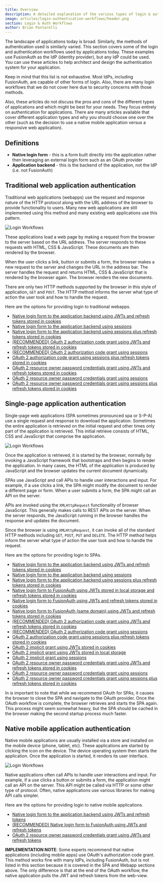 ```yaml
---
title: Overview
description: A detailed explanation of the various types of login & authentication workflows used by applications.
image: articles/login-authentication-workflows/header.png
section: Login & Auth Workflows
author: Brian Pontarelli
---
```


The landscape of applications today is broad. Similarly, the methods of authentication used is similarly varied. This section covers some of the login and authentication workflows used by applications today. These examples use FusionAuth as the IdP (identity provider), but any IdP could be used. You can use these articles to help architect and design the authentication system for your application.

Keep in mind that this list is not exhaustive. Most IdPs, including FusionAuth, are capable of other forms of login. Also, there are many login workflows that we do not cover here due to security concerns with those methods.

Also, these articles do not discuss the pros and cons of the different types of applications and which might be best for your needs. They focus entirely on authentication for applications. There are many articles available that cover different application types and why you should choose one over the other (such as the decision to use a native mobile application versus a responsive web application).

## Definitions

* **Native login form** - this is a form built directly into the application rather then leveraging an external login form such as an OAuth provider
* **Application backend** - this is the backend of the application, not the IdP (i.e. not FusionAuth)

## Traditional web application authentication

Traditional web applications (webapps) use the request and response nature of the HTTP protocol along with the URL address of the browser to provide functionality to users. Many new web applications are still implemented using this method and many existing web applications use this pattern.

![Login Workflows](/img/articles/login-authentication-workflows/login-type-get-post.png)

These applications load a web page by making a request from the browser to the server based on the URL address. The server responds to these requests with HTML, CSS & JavaScript. These documents are then rendered by the browser.

When the user clicks a link, button or submits a form, the browser makes a new request to the server and changes the URL in the address bar. The server handles the request and returns HTML, CSS & JavaScript that is rendered by the browser again. The browser renders the new documents.

There are only two HTTP methods supported by the browser in this style of application, `GET` and `POST`. The HTTP method informs the server what type of action the user took and how to handle the request.

Here are the options for providing login to traditional webapps.

* [Native login form to the application backend using JWTs and refresh tokens stored in cookies](/articles/login-authentication-workflows/webapp/native-login-form-to-application-backend-jwts-refresh-tokens-cookies)
* [Native login form to the application backend using sessions](/articles/login-authentication-workflows/webapp/native-login-form-to-application-backend-sessions)
* [Native login form to the application backend using sessions plus refresh tokens stored in cookies](/articles/login-authentication-workflows/webapp/native-login-form-to-application-backend-sessions-refresh-tokens-cookies)
* [(RECOMMENDED) OAuth 2 authorization code grant using JWTs and refresh tokens stored in cookies](/articles/login-authentication-workflows/webapp/oauth-authorization-code-grant-jwts-refresh-tokens-cookies)
* [(RECOMMENDED) OAuth 2 authorization code grant using sessions](/articles/login-authentication-workflows/webapp/oauth-authorization-code-grant-sessions)
* [OAuth 2 authorization code grant using sessions plus refresh tokens stored in cookies](/articles/login-authentication-workflows/webapp/oauth-authorization-code-grant-sessions-refresh-tokens-cookies)
* [OAuth 2 resource owner password credentials grant using JWTs and refresh tokens stored in cookies](/articles/login-authentication-workflows/webapp/oauth-resource-owner-password-credentials-grant-jwts-refresh-tokens-cookies)
* [OAuth 2 resource owner password credentials grant using sessions](/articles/login-authentication-workflows/webapp/oauth-resource-owner-password-credentials-grant-sessions)
* [OAuth 2 resource owner password credentials grant using sessions plus refresh tokens stored in cookies](/articles/login-authentication-workflows/webapp/oauth-resource-owner-password-credentials-grant-sessions-refresh-tokens-cookies)

## Single-page application authentication

Single-page web applications (SPA sometimes pronounced spa or S-P-A) use a single request and response to download the application. Sometimes the entire application is retrieved on the initial request and other times only part of the application is retrieved. This initial retrieve consists of HTML, CSS and JavaScript that comprise the application.

![Login Workflows](/img/articles/login-authentication-workflows/login-type-xmlhttprequest.png)

Once the application is retrieved, it is started by the browser, normally by invoking a JavaScript framework that bootstraps and then begins to render the application. In many cases, the HTML of the application is produced by JavaScript and the browser updates the current document dynamically.

SPAs use JavaScript and call APIs to handle user interactions and input. For example, if a use clicks a link, the SPA might modify the document to render a different page or form. When a user submits a form, the SPA might call an API on the server.

APIs are invoked using the `XMLHttpRequest` functionality of browser JavaScript. This generally makes calls to REST APIs on the server. When the server responds, the JavaScript running in the browser handles the response and updates the document.

Since the browser is using `XMLHttpRequest`, it can invoke all of the standard HTTP methods including `GET`, `POST`, `PUT` and `DELETE`. The HTTP method helps inform the server what type of action the user took and how to handle the request.

Here are the options for providing login to SPAs.

* [Native login form to the application backend using JWTs and refresh tokens stored in cookies](/articles/login-authentication-workflows/spa/native-login-form-to-application-backend-jwts-refresh-tokens-cookies)
* [Native login form to the application backend using sessions](/articles/login-authentication-workflows/spa/native-login-form-to-application-backend-sessions)
* [Native login form to the application backend using sessions plus refresh tokens stored in cookies](/articles/login-authentication-workflows/spa/native-login-form-to-application-backend-sessions-refresh-tokens-cookies)
* [Native login form to FusionAuth using JWTs stored in local storage and refresh tokens stored in cookies](/articles/login-authentication-workflows/spa/native-login-form-to-fusionauth-jwts-local-storage-refresh-tokens-cookies)
* [Native login form to FusionAuth using JWTs and refresh tokens stored in cookies](/articles/login-authentication-workflows/spa/native-login-form-to-fusionauth-jwts-refresh-tokens-cookies)
* [Native login form to FusionAuth (same domain) using JWTs and refresh tokens stored in cookies](/articles/login-authentication-workflows/spa/native-login-form-to-fusionauth-same-domain-jwts-refresh-tokens-cookies)
* [(RECOMMENDED) OAuth 2 authorization code grant using JWTs and refresh tokens stored in cookies](/articles/login-authentication-workflows/spa/oauth-authorization-code-grant-jwts-refresh-tokens-cookies)
* [(RECOMMENDED) OAuth 2 authorization code grant using sessions](/articles/login-authentication-workflows/spa/oauth-authorization-code-grant-sessions)
* [OAuth 2 authorization code grant using sessions plus refresh tokens stored in cookies](/articles/login-authentication-workflows/spa/oauth-authorization-code-grant-sessions-refresh-tokens-cookies)
* [OAuth 2 implicit grant using JWTs stored in cookies](/articles/login-authentication-workflows/spa/oauth-implicit-grant-jwts-cookies)
* [OAuth 2 implicit grant using JWTs stored in local storage](/articles/login-authentication-workflows/spa/oauth-implicit-grant-jwts-local-storage)
* [OAuth 2 implicit grant using sessions](/articles/login-authentication-workflows/spa/oauth-implicit-grant-sessions)
* [OAuth 2 resource owner password credentials grant using JWTs and refresh tokens stored in cookies](/articles/login-authentication-workflows/spa/oauth-resource-owner-password-credentials-grant-jwts-refresh-tokens-cookies)
* [OAuth 2 resource owner password credentials grant using sessions](/articles/login-authentication-workflows/spa/oauth-resource-owner-password-credentials-grant-sessions)
* [OAuth 2 resource owner password credentials grant using sessions plus refresh tokens stored in cookies](/articles/login-authentication-workflows/spa/oauth-resource-owner-password-credentials-grant-sessions-refresh-tokens-cookies)

In is important to note that while we recommend OAuth for SPAs, it causes the browser to close the SPA and navigate to the OAuth provider. Once the OAuth workflow is complete, the browser retrieves and starts the SPA again. This process might seem somewhat heavy, but the SPA should be cached in the browser making the second startup process much faster.

## Native mobile application authentication

Native mobile applications are usually installed via a store and installed on the mobile device (phone, tablet, etc). These applications are started by clicking the icon on the device. The device operating system then starts the application. Once the application is started, it renders its user interface.

![Login Workflows](/img/articles/login-authentication-workflows/login-type-native.png)

Native applications often call APIs to handle user interactions and input. For example, if a use clicks a button or submits a form, the application might call an API on the server. This API might be called via HTTP or some other type of protocol. Often, native applications use various libraries for making API calls simpler.

Here are the options for providing login to native mobile applications.

* [Native login form to the application backend using JWTs and refresh tokens](/articles/login-authentication-workflows/mobile/native-login-form-to-application-backend-jwts-refresh-tokens)
* [(RECOMMENDED) Native login form to FusionAuth using JWTs and refresh tokens](/articles/login-authentication-workflows/mobile/native-login-form-to-fusionauth-jwts-refresh-tokens)
* [OAuth 2 resource owner password credentials grant using JWTs and refresh tokens](/articles/login-authentication-workflows/mobile/oauth-resource-owner-password-credentials-grant-jwts-refresh-tokens)

**IMPLEMENTATION NOTE**: Some experts recommend that native applications (including mobile apps) use OAuth's authorization code grant. This method works fine with many IdPs, including FusionAuth, but is not listed in this section because it is covered in the SPA and Webapp sections above. The only difference is that at the end of the OAuth workflow, the native application pulls the JWT and refresh tokens from the web-view.
